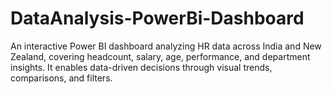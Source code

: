 # DataAnalysis-PowerBi-Dashboard
An interactive Power BI dashboard analyzing HR data across India and New Zealand, covering headcount, salary, age, performance, and department insights. It enables data-driven decisions through visual trends, comparisons, and filters.
